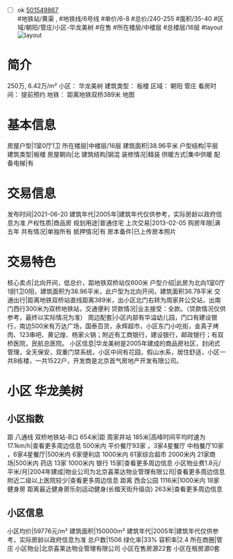 - [ ] ok [501549867](https://bj.5i5j.com/ershoufang/501549867.html)  
 #地铁站/黄渠 ,  #地铁线/6号线
#单价/6-8 #总价/240-255 #面积/35-40   #区域/朝阳/管庄/小区-华龙美树 #在售 #所在楼层/中楼层 #总楼层/16层 #layout 
![layout](http://image2a.5i5j.com/bdir/layout/d0becabf46bb49cd9e79f22828211e52.jpg_P5.jpg) 
# 简介 
 250万,  6.42万/m² 
小区： 华龙美树
建筑类型： 板楼
区域： 朝阳 管庄
看房时间： 提前预约
地铁： 距离地铁双桥389米 地图
# 基本信息 
 房屋户型|1室0厅1卫
所在楼层|中楼层/16层
建筑面积|38.96平米
户型结构|平层
建筑类型|板楼
房屋朝向|北
建筑结构|钢混
装修情况|精装
供暖方式|集中供暖
配备电梯|有
# 交易信息 
 发布时间|2021-06-20
建筑年代|2005年|建筑年代仅供参考，实际房龄以政府信息为准
产权性质|商品房
规划用途|普通住宅
上次交易|2013-02-05
购房年限|满五年
共有情况|单独所有
抵押情况|有
房本备件|已上传房本照片
# 交易特色 
 核心卖点|北向开间，低总价，距地铁双桥站仅600米
户型介绍|此房为北向1室0厅1厨1卫0阳，建筑面积为38.96平米，此户型为北向开间，建筑面积36.78平米
交通出行|距离地铁双桥站直线距离389米，出小区北门右转为周家井公交站，出南门西行300米为双桥地铁站，交通便利
贷款情况|业主接受：全款。（贷款情况仅供参考，最终以实际情况为准）
周边配套|小区内部有华溢幼儿园，门口有建设银行，南边500米有万达广场，国泰百货，永辉超市，小区东门小吃街，金真子烤肉、123串吧、黄记煌、杨家火锅；附近有工商银行，建设银行，邮政银行；有双桥医院，民航总医院。
小区信息|华龙美树是2005年建成的商品房社区，封闭式管理，全天保安，双重门禁系统，小区中间有花园，假山水系，居住舒适，小区一共8栋楼，一共1522户，开发商是北京首气房地产开发有限公司。
# 小区 华龙美树
## 小区指数 
 距 八通线 双桥地铁站-B口 654米|距 周家井站 185米|高峰时间平均时速为17.1km/h|查看更多周边信息
500米内 平价餐厅93家 ，3家4星餐厅
中档餐厅10家 ，6家4星餐厅|500米内 6家便利店
1000米内 61家综合超市
2000米内 21家商场|500米内 药店 13家
1000米内 银行 15家|查看更多周边信息
小区物业费1.8元/平米/月|2004年建成|物业公司为北京喜莱达物业管理有限公司|查看更多周边信息
附近二级以上医院较少|查看更多周边信息
距离 西会公园 1116米|1000米内 18家 健身房
距离最近健身房乐刻运动健身(长楹天街升级店) 263米|查看更多周边信息
## 小区信息 
 小区均价|59776元/m²
建筑面积|150000m²
建筑年代|2005年|建筑年代仅供参考，实际房龄以政府信息为准
总户数|1506
绿化率|33%
容积率|2.4
所在商圈|管庄
小区物业|北京喜莱达物业管理有限公司
小区在售房源22套
小区在租房源0套
